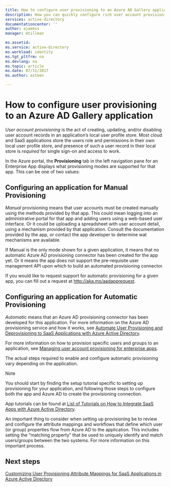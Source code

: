 ```yaml
---
title: How to configure user provisioning to an Azure AD Gallery application | Microsoft Docs
description: How you can quickly configure rich user account provisioning and deprovisioning to applications already listed in the Azure AD Application Gallery
services: active-directory
documentationcenter: ''
author: ajamess
manager: mtillman

ms.assetid: 
ms.service: active-directory
ms.workload: identity
ms.tgt_pltfrm: na
ms.devlang: na
ms.topic: article
ms.date: 07/11/2017
ms.author: asteen

---
```


# How to configure user provisioning to an Azure AD Gallery application

*User account provisioning* is the act of creating, updating, and/or disabling user account records in an application’s local user profile store. Most cloud and SaaS applications store the users role and permissions in their own local user profile store, and presence of such a user record in their local store is *required* for single sign-on and access to work.

In the Azure portal, the **Provisioning** tab in the left navigation pane for an Enterprise App displays what provisioning modes are supported for that app. This can be one of two values:

## Configuring an application for Manual Provisioning

*Manual* provisioning means that user accounts must be created manually using the methods provided by that app. This could mean logging into an administrative portal for that app and adding users using a web-based user interface. Or it could be uploading a spreadsheet with user account detail, using a mechanism provided by that application. Consult the documentation provided by the app, or contact the app developer to determine wat mechanisms are available.

If Manual is the only mode shown for a given application, it means that no automatic Azure AD provisioning connector has been created for the app yet. Or it means the app does not support the pre-requisite user management API upon which to build an automated provisioning connector.

If you would like to request support for automatic provisioning for a given app, you can fill out a request at <http://aka.ms/aadapprequest>.

## Configuring an application for Automatic Provisioning

*Automatic* means that an Azure AD provisioning connector has been developed for this application. For more information on the Azure AD provisioning service and how it works, see [Automate User Provisioning and Deprovisioning to SaaS Applications with Azure Active Directory](https://docs.microsoft.com/azure/active-directory/active-directory-saas-app-provisioning).

For more information on how to provision specific users and groups to an application, see [Managing user account provisioning for enterprise apps](https://docs.microsoft.com/azure/active-directory/active-directory-enterprise-apps-manage-provisioning).

The actual steps required to enable and configure automatic provisioning vary depending on the application.

>[!NOTE]
>You should start by finding the setup tutorial specific to setting up provisioning for your application, and following those steps to configure both the app and Azure AD to create the provisioning connection. 
>
>

App tutorials can be found at [List of Tutorials on How to Integrate SaaS Apps with Azure Active Directory](https://docs.microsoft.com/azure/active-directory/active-directory-saas-tutorial-list).

An important thing to consider when setting up provisioning be to review and configure the attribute mappings and workflows that define which user (or group) properties flow from Azure AD to the application. This includes setting the “matching property” that be used to uniquely identify and match users/groups between the two systems. For more information on this important process.

## Next steps
[Customizing User Provisioning Attribute Mappings for SaaS Applications in Azure Active Directory](https://docs.microsoft.com/azure/active-directory/active-directory-saas-customizing-attribute-mappings)


